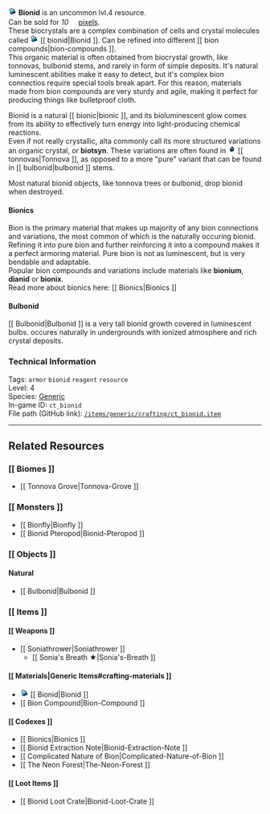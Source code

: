 ![ ](https://raw.githubusercontent.com/Ceterai/Enternia/main/items/generic/crafting/ct_bionid.png) **Bionid** is an uncommon lvl.4 resource.  
Can be sold for *10* <img src="https://starbounder.org/mediawiki/images/2/21/Pixel.png" width="12" height="16"/> [pixels](https://starbounder.org/Pixel).  
These biocrystals are a complex combination of cells and crystal molecules called ![ ](https://raw.githubusercontent.com/Ceterai/Enternia/main/items/generic/crafting/ct_bionid.png) [[ bionid|Bionid ]]. Can be refined into different [[ bion compounds|bion-compounds ]].  
This organic material is often obtained from biocrystal growth, like tonnovas, bulbonid stems, and rarely in form of simple deposits. It's natural luminescent abilities make it easy to detect, but it's complex bion connectios require special tools break apart. For this reason, materials made from bion compounds are very sturdy and agile, making it perfect for producing things like bulletproof cloth.

Bionid is a natural [[ bionic|bionic ]], and its bioluminescent glow comes from its ability to effectively turn energy into light-producing chemical reactions.  
Even if not really crystallic, alta commonly call its more structured variations an organic crystal, or **biotsyn**. These variations are often found in ![ ](https://raw.githubusercontent.com/Ceterai/Enternia/main/items/throwables/ct_tonna.png) [[ tonnovas|Tonnova ]], as opposed to a more "pure" variant that can be found in [[ bulbonid|bulbonid ]] stems.

Most natural bionid objects, like tonnova trees or bulbonid, drop bionid when destroyed.

#### Bionics

Bion is the primary material that makes up majority of any bion connections and variations, the most common of which is the naturally occuring bionid. Refining it into pure bion and further reinforcing it into a compound makes it a perfect armoring material. Pure bion is not as luminescent, but is very bendable and adaptable.  
Popular bion compounds and variations include materials like **bionium**, **dianid** or **bionix**.  
Read more about bionics here: [[ Bionics|Bionics ]]

#### Bulbonid

[[ Bulbonid|Bulbonid ]] is a very tall bionid growth covered in luminescent bulbs. occures naturally in undergrounds with ionized atmosphere and rich crystal deposits.

### Technical Information

Tags: `armor` `bionid` `reagent` `resource`  
Level: 4  
Species: [Generic](https://starbounder.org/Perfectly_Generic_Item)  
In-game ID: `ct_bionid`  
File path (GitHub link): [`/items/generic/crafting/ct_bionid.item`](https://github.com/Ceterai/Enternia/blob/main/items/generic/crafting/ct_bionid.item)

---

## Related Resources


### [[ Biomes ]]

- [[ Tonnova Grove|Tonnova-Grove ]]

### [[ Monsters ]]

- [[ Bionfly|Bionfly ]]
- [[ Bionid Pteropod|Bionid-Pteropod ]]

### [[ Objects ]]

#### Natural

- [[ Bulbonid|Bulbonid ]]

### [[ Items ]]

#### [[ Weapons ]]

- [[ Soniathrower|Soniathrower ]]
  - [[ Sonia's Breath ★|Sonia's-Breath ]]

#### [[ Materials|Generic Items#crafting-materials ]]

- ![ ](https://raw.githubusercontent.com/Ceterai/Enternia/main/items/generic/crafting/ct_bionid.png) [[ Bionid|Bionid ]]
- [[ Bion Compound|Bion-Compound ]]

#### [[ Codexes ]]

- [[ Bionics|Bionics ]]
- [[ Bionid Extraction Note|Bionid-Extraction-Note ]]
- [[ Complicated Nature of Bion|Complicated-Nature-of-Bion ]]
- [[ The Neon Forest|The-Neon-Forest ]]

#### [[ Loot Items ]]

- [[ Bionid Loot Crate|Bionid-Loot-Crate ]]

